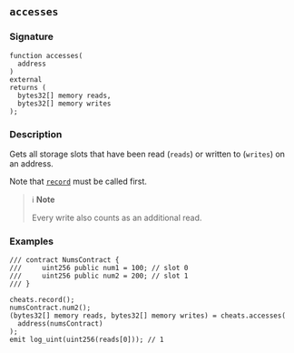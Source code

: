 ## `accesses`

### Signature

```solidity
function accesses(
  address
)
external
returns (
  bytes32[] memory reads,
  bytes32[] memory writes
);
```

### Description

Gets all storage slots that have been read (`reads`) or written to (`writes`) on an address.

Note that [`record`](./record.md) must be called first.

> ℹ️ **Note**
>
> Every write also counts as an additional read.

### Examples

```solidity
/// contract NumsContract {
///     uint256 public num1 = 100; // slot 0
///     uint256 public num2 = 200; // slot 1
/// }

cheats.record();
numsContract.num2();
(bytes32[] memory reads, bytes32[] memory writes) = cheats.accesses(
  address(numsContract)
);
emit log_uint(uint256(reads[0])); // 1
```
